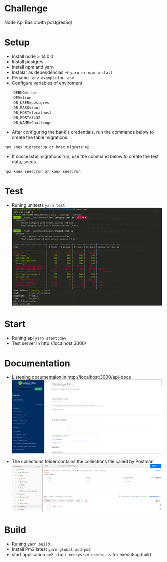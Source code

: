 # Challenge
Node Api Basic with postgresSql

# Setup
- Install node > 14.0.0
- Install postgres
- Install npm and yarn
- Instalar as dependências -> `yarn or npm install`
- Rename `.env.example` for `.env`
- Configure variables of enviroment

```
    DEBUG=true
    DEV=true
    DB_USER=postgres
    DB_PASS=root
    DB_HOST=localhost
    DB_PORT=5432
    DB_NAME=Challenge
```

- After configuring the bank's credentials, run the commands below to create the table migrations.
```
npx knex migrate:up or knex migrate:up
```

- If successful migrations run, use the command below to create the test data, seeds.
```
npx knex seed:run or knex seed:run
```

# Test
- Runing unitests `yarn test`
![Alt text](specs/test.PNG)

# Start
- Runing api `yarn start:dev`
- Test server in http://localhost:3000/

# Documentation
- Listening documentaion in http://localhost:3000/api-docs
![Alt text](specs/swagger.PNG)

- The collections folder contains the collections file called by Postman
![Alt text](specs/postman.PNG)


# Build
- Runing `yarn build`
- Install Pm2 latest `yarn global add pm2`
- start application `pm2 start ecosystem.config.js` for executing build
